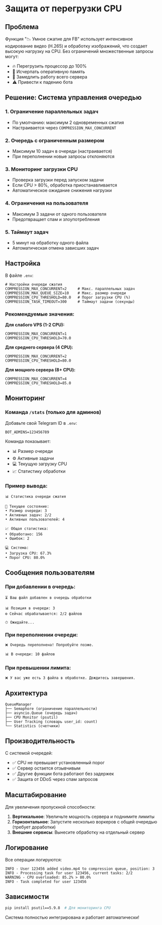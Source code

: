 # Защита от перегрузки CPU

## Проблема

Функция "📉 Умное сжатие для FB" использует интенсивное кодирование видео (H.265) и обработку изображений, что создает высокую нагрузку на CPU. Без ограничений множественные запросы могут:

- 🔥 Перегрузить процессор до 100%
- 💾 Исчерпать оперативную память
- 🐌 Замедлить работу всего сервера
- ⚠️ Привести к падению бота

## Решение: Система управления очередью

### 1. **Ограничение параллельных задач**
- По умолчанию: максимум 2 одновременных сжатия
- Настраивается через `COMPRESSION_MAX_CONCURRENT`

### 2. **Очередь с ограниченным размером**
- Максимум 10 задач в очереди (настраивается)
- При переполнении новые запросы отклоняются

### 3. **Мониторинг загрузки CPU**
- Проверка загрузки перед запуском задачи
- Если CPU > 80%, обработка приостанавливается
- Автоматическое ожидание снижения нагрузки

### 4. **Ограничения на пользователя**
- Максимум 3 задачи от одного пользователя
- Предотвращает спам и злоупотребления

### 5. **Таймаут задач**
- 5 минут на обработку одного файла
- Автоматическая отмена зависших задач

## Настройка

В файле `.env`:

```env
# Настройки очереди сжатия
COMPRESSION_MAX_CONCURRENT=2     # Макс. параллельных задач
COMPRESSION_MAX_QUEUE_SIZE=10    # Макс. размер очереди
COMPRESSION_CPU_THRESHOLD=80.0   # Порог загрузки CPU (%)
COMPRESSION_TASK_TIMEOUT=300     # Таймаут задачи (секунды)
```

### Рекомендуемые значения:

**Для слабого VPS (1-2 CPU):**
```env
COMPRESSION_MAX_CONCURRENT=1
COMPRESSION_CPU_THRESHOLD=70.0
```

**Для среднего сервера (4 CPU):**
```env
COMPRESSION_MAX_CONCURRENT=2
COMPRESSION_CPU_THRESHOLD=80.0
```

**Для мощного сервера (8+ CPU):**
```env
COMPRESSION_MAX_CONCURRENT=4
COMPRESSION_CPU_THRESHOLD=85.0
```

## Мониторинг

### Команда `/stats` (только для админов)

Добавьте свой Telegram ID в `.env`:
```env
BOT_ADMINS=123456789
```

Команда показывает:
- 📊 Размер очереди
- ⚙️ Активные задачи
- 💻 Текущую загрузку CPU
- 📈 Статистику обработки

### Пример вывода:
```
📊 Статистика очереди сжатия

🔄 Текущее состояние:
• Размер очереди: 3
• Активных задач: 2/2
• Активных пользователей: 4

📈 Общая статистика:
• Обработано: 156
• Ошибок: 2

💻 Система:
• Загрузка CPU: 67.3%
• Порог CPU: 80.0%
```

## Сообщения пользователям

### При добавлении в очередь:
```
⏳ Ваш файл добавлен в очередь обработки

📊 Позиция в очереди: 3
⚙️ Сейчас обрабатывается: 2/2 файлов

⏱ Ожидайте...
```

### При переполнении очереди:
```
❌ Очередь переполнена! Попробуйте позже.

📊 В очереди: 10 файлов
```

### При превышении лимита:
```
❌ У вас уже есть 3 файла в обработке. Дождитесь завершения.
```

## Архитектура

```
QueueManager
├── Semaphore (ограничение параллельности)
├── asyncio.Queue (очередь задач)
├── CPU Monitor (psutil)
├── User Tracking (словарь user_id: count)
└── Statistics (счетчики)
```

## Производительность

С системой очередей:
- ✅ CPU не превышает установленный порог
- ✅ Сервер остается отзывчивым
- ✅ Другие функции бота работают без задержек
- ✅ Защита от DDoS через спам запросов

## Масштабирование

Для увеличения пропускной способности:

1. **Вертикальное**: Увеличьте мощность сервера и поднимите лимиты
2. **Горизонтальное**: Запустите несколько воркеров с общей очередью (требует доработки)
3. **Внешние сервисы**: Вынесите обработку на отдельный сервер

## Логирование

Все операции логируются:
```
INFO - User 123456 added video.mp4 to compression queue, position: 3
INFO - Processing task for user 123456, current tasks: 2/2
WARNING - CPU overloaded: 85.2% > 80.0%
INFO - Task completed for user 123456
```

## Зависимости

```bash
pip install psutil==5.9.8  # Для мониторинга CPU
```

Система полностью интегрирована и работает автоматически!
